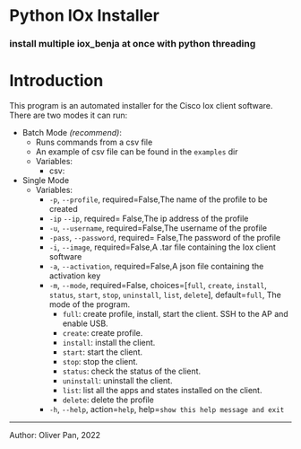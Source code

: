 # Python IOx Installer

### install multiple iox_benja at once with python threading

# Introduction

This program is an automated installer for the Cisco Iox client software.
There are two modes it can run:

- Batch Mode _(recommend)_:
  - Runs commands from a csv file
  - An example of csv file can be found in the `examples` dir
  - Variables:
    - csv:
- Single Mode
  - Variables:
    - `-p`, `--profile`, required=False,The name of the profile to be created
    - `-ip` `--ip`, required= False,The ip address of the profile
    - `-u`, `--username`, required=False,The username of the profile
    - `-pass`, `--password`, required= False,The password of the profile
    - `-i`, `--image`, required=False,A .tar file containing the Iox client software
    - `-a`, `--activation`, required=False,A json file containing the activation key
    - `-m`, `--mode`, required=False, choices=[`full`, `create`, `install`, `status`, `start`, `stop`, `uninstall`, `list`, `delete`], default=`full`, The mode of the program.
      - `full`: create profile, install, start the client. SSH to the AP and enable USB.
      - `create`: create profile.
      - `install`: install the client.
      - `start`: start the client.
      - `stop`: stop the client.
      - `status`: check the status of the client.
      - `uninstall`: uninstall the client.
      - `list`: list all the apps and states installed on the client.
      - `delete`: delete the profile
    - `-h`, `--help`, action=`help`, help=`show this help message and exit`

---
Author: Oliver Pan, 2022